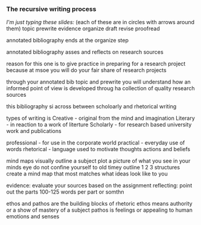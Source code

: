### The recursive writing process

*I'm just typing these slides:*
(each of these are in circles with arrows around them)
topic prewrite evidence organize draft revise proofread

annotated bibliography ends at the organize step

annotated bibliography asses and reflects on research sources

reason for this one is to give practice in preparing for a research project because at msoe you will do your fair share of research projects

through your annotated bib topic and prewrite you will understand how an informed point of view is developed throug ha collection of quality research sources

this bibliography si across between scholoarly and rhetorical writing

types of writing is
	Creative - original from the mind and imagination
	Literary - in reaction to a work of literture
	Scholarly - for research based university work and publications

professional - for use in the corporate world
practical - everyday use of words
rhetorical - language used to motivate thoughts actions and beliefs

mind maps visually outline a subject plot a picture of what you see in your minds eye do not confine yourself to old timey outline 1 2 3 structures create a mind map that most matches what ideas look like to you

evidence: evaluate your sources based on the assignment
reflecting: point out the parts 100-125 words per part or somthn

ethos and pathos are the building blocks of rhetoric 
ethos means authority or a show of mastery of a subject
pathos is feelings or appealing to human emotions and senses


